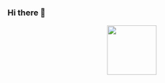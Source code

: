 ### Hi there 👋

<div id="header" align="center">
  <img src="[https://media.giphy.com/media/K97JbpkKJTGPQ8T2MY/giphy.gif](https://giphy.com/clips/complex-yo-gotti-360-with-speedy-morman-uJzQRsn2oZgtVSuEnG)" width="100"/> </div>

